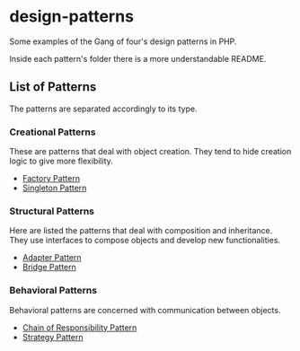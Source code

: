 # design-patterns
Some examples of the Gang of four's design patterns in PHP.

Inside each pattern's folder there is a more understandable README.

## List of Patterns

The patterns are separated accordingly to its type.

### Creational Patterns

These are patterns that deal with object creation. They tend to hide creation logic to give more flexibility.

- [Factory Pattern](https://github.com/pedrozan/design-patterns/tree/master/Factory)
- [Singleton Pattern](Singleton)

### Structural Patterns

Here are listed the patterns that deal with composition and inheritance. They use interfaces to compose objects and develop new functionalities.

- [Adapter Pattern](Adapter)
- [Bridge Pattern](Bridge)

### Behavioral Patterns

Behavioral patterns are concerned with communication between objects.

- [Chain of Responsibility Pattern](ChainOfResponsibility)
- [Strategy Pattern](https://github.com/pedrozan/design-patterns/tree/master/Strategy)
